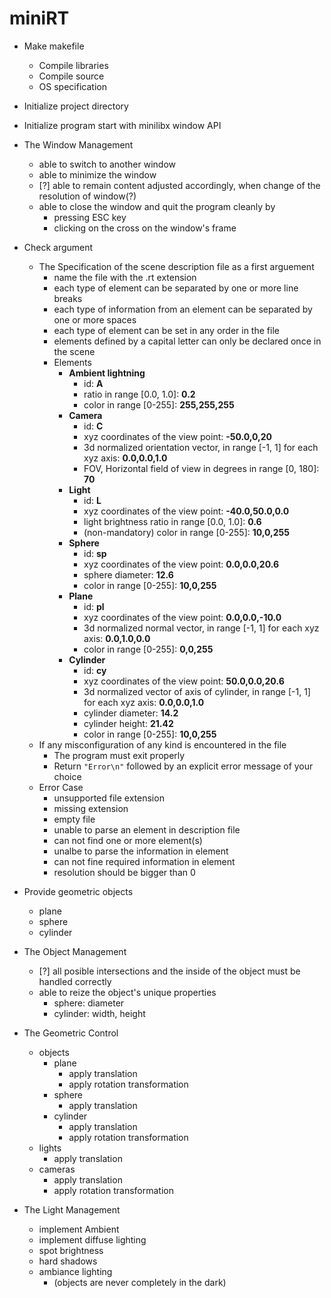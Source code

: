 # miniRT

- Make makefile 
    - Compile libraries
    - Compile source
    - OS specification

- Initialize project directory

- Initialize program start with minilibx window API

- The Window Management
    - able to switch to another window
    - able to minimize the window
    - [?] able to remain content adjusted accordingly, when change of the resolution of window(?)
    - able to close the window and quit the program cleanly by 
        - pressing ESC key
        - clicking on the cross on the window's frame

- Check argument
    - The Specification of the scene description file as a first arguement
        - name the file with the .rt extension
        - each type of element can be separated by one or more line breaks
        - each type of information from an element can be separated by one or more spaces
        - each type of element can be set in any order in the file
        - elements defined by a capital letter can only be declared once in the scene
        - Elements
            - **Ambient lightning**
                - id: **A**
                - ratio in range [0.0, 1.0]: **0.2**
                - color in range [0-255]: **255,255,255**
            - **Camera**
                - id: **C**
                - xyz coordinates of the view point: **-50.0,0,20**
                - 3d normalized orientation vector, in range [-1, 1] for each xyz axis: **0.0,0.0,1.0**
                - FOV, Horizontal field of view in degrees in range [0, 180]: **70**
            - **Light**
                - id: **L**
                - xyz coordinates of the view point: **-40.0,50.0,0.0**
                - light brightness ratio in range [0.0, 1.0]: **0.6**
                - (non-mandatory) color in range [0-255]: **10,0,255**
            - **Sphere**
                - id: **sp**
                - xyz coordinates of the view point: **0.0,0.0,20.6**
                - sphere diameter: **12.6**
                - color in range [0-255]: **10,0,255**
            - **Plane**
                - id: **pl**
                - xyz coordinates of the view point: **0.0,0.0,-10.0**
                - 3d normalized normal vector, in range [-1, 1] for each xyz axis: **0.0,1.0,0.0**
                - color in range [0-255]: **0,0,255**
            - **Cylinder**
                - id: **cy**
                - xyz coordinates of the view point: **50.0,0.0,20.6**
                - 3d normalized vector of axis of cylinder, in range [-1, 1] for each xyz axis: **0.0,0.0,1.0**
                - cylinder diameter: **14.2**
                - cylinder height: **21.42**
                - color in range [0-255]: **10,0,255**
    - If any misconfiguration of any kind is encountered in the file
        - The program must exit properly
        - Return `"Error\n"` followed by an explicit error message of your choice
    - Error Case
        - unsupported file extension
        - missing extension
        - empty file
        - unable to parse an element in description file
        - can not find one or more element(s)
        - unalbe to parse the information in element
        - can not fine required information in element
        - resolution should be bigger than 0
            
- Provide geometric objects
    - plane
    - sphere
    - cylinder

- The Object Management
    - [?] all posible intersections and the inside of the object must be handled correctly
    - able to reize the object's unique properties
        - sphere: diameter
        - cylinder: width, height

- The Geometric Control
    - objects
        - plane
            - apply translation 
            - apply rotation transformation
        - sphere
            - apply translation 
        - cylinder
            - apply translation 
            - apply rotation transformation
    - lights
        - apply translation 
    - cameras
        - apply translation 
        - apply rotation transformation

- The Light Management
    - implement Ambient
    - implement diffuse lighting
    - spot brightness
    - hard shadows
    - ambiance lighting
        - (objects are never completely in the dark)
